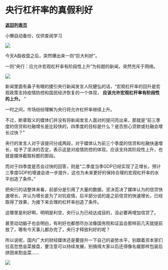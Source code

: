 # 央行杠杆率的真假利好

[**返回列表页**](/gzh/政事堂2019)

小懒自动备份，仅供查阅学习

![](https://mmbiz.qpic.cn/mmbiz_jpg/rxhS23yu8cPfy4CoaDLslF5qRpfZ7PxbFyhLX5ZY7S2N0Zg7wIA12H93oaj1gQmkzJiaRCDz76d87qaekIibB4sw/640?wx_fmt=jpeg)

  

今天A股收盘之后，突然爆出来一则“巨大利好”。

  

一则“央行：应允许宏观杠杆率有阶段性上升”为标题的新闻，突然充斥于网络。

  

![](https://mmbiz.qpic.cn/mmbiz_png/rxhS23yu8cPfy4CoaDLslF5qRpfZ7Pxbpubzm9OiaF5jjLrial3BsXmdHohb5mlE7WGCV0rxB485ppAkt7Z4ettQ/640?wx_fmt=png)

  

新闻里面有鼻子有眼的援引央行新闻发言人阮健弘的话，“宏观杠杆率的回升是宏观政策支持疫情防控和国民经济恢复的一个体现，
**应该允许宏观杠杆率有阶段性的上升。** ”

  

一时之间，市场纷纷理解为央行将允许杠杆率继续上升。  

  

不过，断章取义的媒体们并没有将新闻发言人面对的提问亮出来，那就是“前三季度的信贷和社融增长是比较快的，四季度的目标是什么？是否担心贷款或社融会增长过快？”

  

央行的发言人对于该提问分成两段，对于媒体认为前三个季度的信贷和社融快速增长，给予了坚决的否定，表示这是对疫情防控的体现，应该支持其阶段性上升，也就是媒体截取标题的那段。

  

而对于四季度是否会过快的回答，则是“二季度当季GDP已经实现了正增长，预计三季度GDP的增速会进一步提升，这也为未来更好的保持合理的宏观杠杆率的水平创造了条件。”  

  

把央行的话整体来看，前部分是引用了大量的数据，坚决否决了媒体认为的信贷快速增长，并认为增长是为了对抗疫情，后半部分说的是之前信贷的快速增长，已经取得了效果，为接下来合理的杠杆率创造了条件。  

  

这哪里是利好啊，明明是利空，央行认为已经达成目的，没必要再增加信贷了。  

  

甚至动动脑子也会明白，有利好也都想尽办法像国务院和证监会那样前几天就提前放了，哪有今天事儿都办完了，央行才释放利好的呢？  

  

所以说呢，国内广大的财经媒体还是要提升一下自己的姿势水平，别跟着资本家们拉高忽悠韭菜接盘，要注意可以持续发展，别搞得大家以后还得像名媛那样包装后拼团来割韭菜......

  

![](https://mmbiz.qpic.cn/mmbiz_jpg/rxhS23yu8cPp0iaKAfe0ZsWfgGcY72o9Nror8TicrtnlDsqzY7y4Kum4fM3X0FMEGlbvm9HvZUiaETSnLt4DHNLbQ/640?wx_fmt=jpeg)

  

